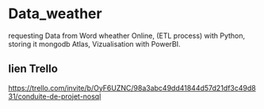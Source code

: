 # Data_weather
requesting Data from Word wheather Online, (ETL process) with Python, storing it mongodb Atlas, Vizualisation with PowerBI.

## lien Trello
https://trello.com/invite/b/OyF6UZNC/98a3abc49dd41844d57d21df3c49d831/conduite-de-projet-nosql
